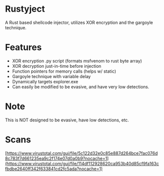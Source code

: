 # Rustyject
A Rust based shellcode injector, utilizes XOR encryption and the gargoyle technique.

# Features
- XOR encryption .py script (formats msfvenom to rust byte array)
- XOR decryption just-in-time before injection
- Function pointers for memory calls (helps w/ static)
- Gargoyle technique with variable delay
- Dynamically targets explorer.exe
- Can easily be modified to be evasive, and have very low detections.

# Note
This is NOT designed to be evasive, have low detections, etc. 

# Scans
[https://www.virustotal.com/gui/file/5c122d32e0c85e887d264bce7fac076d8c783f7d661235ea9c2f174e07d0a0b9?nocache=1](https://www.virustotal.com/gui/file/114df112928620ca953b40d85cf9fa163cfbdbe2640ff342f633841cd2fc5ada?nocache=1)
